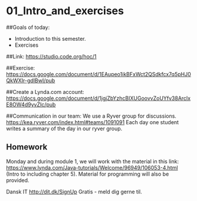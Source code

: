 # 01_Intro_and_exercises

##Goals of today: 
* Introduction to this semester.
* Exercises

##Link:
https://studio.code.org/hoc/1

##Exercise:
https://docs.google.com/document/d/1EAupeo1ikBFxWct2QSdkfcx7q5pHJ0QkWXIr-gdIBwI/pub

##Create a Lynda.com account:
https://docs.google.com/document/d/1jgjZbYzhcBIXUGoovvZoUYfv38ArclxE8OW4d9yvZIc/pub

##Communication in our team:
We use a Ryver group for discussions.
https://kea.ryver.com/index.html#teams/1091091
Each day one student writes a summary of the day in our ryver group.

## Homework
Monday and during module 1, we will work with the material in this link:
https://www.lynda.com/Java-tutorials/Welcome/96949/106053-4.html
(Intro to including chapter 5).
Material for programming will also be provided.

Dansk IT
http://dit.dk/SignUp
Gratis - meld dig gerne til.
